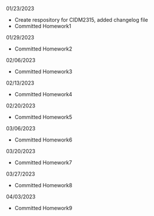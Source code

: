01/23/2023
- Create respository for CIDM2315, added changelog file
- Committed Homework1 

01/29/2023
- Committed Homework2

02/06/2023
- Committed Homework3

02/13/2023
- Committed Homework4

02/20/2023
- Committed Homework5

03/06/2023
- Committed Homework6

03/20/2023
- Committed Homework7

03/27/2023
- Committed Homework8

04/03/2023
- Committed Homework9
